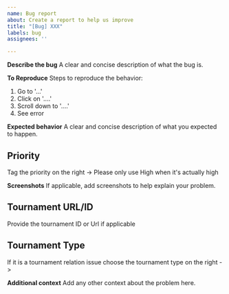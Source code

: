 ```yaml
---
name: Bug report
about: Create a report to help us improve
title: "[Bug] XXX"
labels: bug
assignees: ''

---
```


**Describe the bug**
A clear and concise description of what the bug is.

**To Reproduce**
Steps to reproduce the behavior:
1. Go to '...'
2. Click on '....'
3. Scroll down to '....'
4. See error

**Expected behavior**
A clear and concise description of what you expected to happen.

## Priority
Tag the priority on the right ->
Please only use High when it's actually high 

**Screenshots**
If applicable, add screenshots to help explain your problem.

## Tournament URL/ID
Provide the tournament ID or Url if applicable

## Tournament Type
If it is a tournament relation issue choose the tournament type on the right ->

**Additional context**
Add any other context about the problem here.

